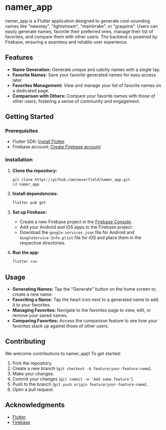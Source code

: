 # namer_app

namer_app is a Flutter application designed to generate cool-sounding names like "newstay", "lightstream", "mainbrake", or "graypine". Users can easily generate names, favorite their preferred ones, manage their list of favorites, and compare them with other users. The backend is powered by Firebase, ensuring a seamless and reliable user experience.

## Features

- **Name Generation:** Generate unique and catchy names with a single tap.
- **Favorite Names:** Save your favorite generated names for easy access later.
- **Favorites Management:** View and manage your list of favorite names on a dedicated page.
- **Comparison with Others:** Compare your favorite names with those of other users, fostering a sense of community and engagement.

## Getting Started

### Prerequisites

- Flutter SDK: [Install Flutter](https://flutter.dev/docs/get-started/install)
- Firebase account: [Create Firebase account](https://firebase.google.com/)

### Installation

1. **Clone the repository:**
   ```bash
   git clone https://github.com/woverfield/namer_app.git
   cd namer_app
   ```

2. **Install dependencies:**
   ```bash
   flutter pub get
   ```

3. **Set up Firebase:**
   - Create a new Firebase project in the [Firebase Console](https://console.firebase.google.com/).
   - Add your Android and iOS apps to the Firebase project.
   - Download the `google-services.json` file for Android and `GoogleService-Info.plist` file for iOS and place them in the respective directories.

4. **Run the app:**
   ```bash
   flutter run
   ```

## Usage

- **Generating Names:** Tap the "Generate" button on the home screen to create a new name.
- **Favoriting a Name:** Tap the heart icon next to a generated name to add it to your favorites.
- **Managing Favorites:** Navigate to the favorites page to view, edit, or remove your saved names.
- **Comparing Favorites:** Access the comparison feature to see how your favorites stack up against those of other users.

## Contributing

We welcome contributions to namer_app! To get started:

1. Fork the repository.
2. Create a new branch (`git checkout -b feature/your-feature-name`).
3. Make your changes.
4. Commit your changes (`git commit -m 'Add some feature'`).
5. Push to the branch (`git push origin feature/your-feature-name`).
6. Open a pull request.

## Acknowledgments

- [Flutter](https://flutter.dev/)
- [Firebase](https://firebase.google.com/)
